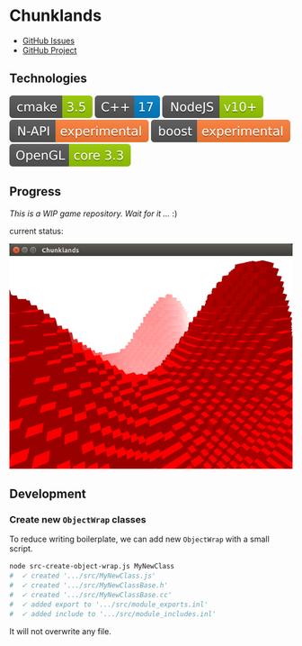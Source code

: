 # Chunklands

- [GitHub Issues](https://github.com/DaAitch/chunklands/issues)
- [GitHub Project](https://github.com/DaAitch/chunklands/projects/1)

## Technologies

![cmake](doc/cmake.svg)
![C++](doc/cpp.svg)
![NodeJS](doc/nodejs.svg)
![N-API](doc/napi.svg)
![Boost](doc/boost.svg)
![OpenGL](doc/opengl.svg)

## Progress

*This is a WIP game repository. Wait for it ...* :)

current status:

![Current Result](./status.png)

## Development

### Create new `ObjectWrap` classes

To reduce writing boilerplate, we can add new `ObjectWrap` with a small script.

```bash
node src-create-object-wrap.js MyNewClass
#  ✓ created '.../src/MyNewClass.js'
#  ✓ created '.../src/MyNewClassBase.h'
#  ✓ created '.../src/MyNewClassBase.cc'
#  ✓ added export to '.../src/module_exports.inl'
#  ✓ added include to '.../src/module_includes.inl'
```

It will not overwrite any file.
